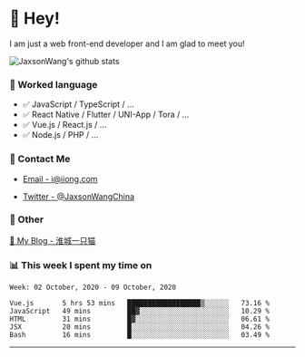 # 👋 Hey!

I am just a web front-end developer and I am glad to meet you!

![JaxsonWang's github stats](https://github-readme-stats.vercel.app/api?username=JaxsonWang&&show_icons=true&&title_color=1abc9c&&icon_color=1abc9c)


### 📝 Worked language

- ✅ JavaScript / TypeScript / ...
- ✅ React Native / Flutter / UNI-App / Tora / ...
- ✅ Vue.js / React.js / ...
- ✅ Node.js / PHP / ...

### 📮 Contact Me

- [Email - i@iiong.com](mailto:i@iiong.com)

- [Twitter - @JaxsonWangChina](https://twitter.com/JaxsonWangChina)

### 🤪 Other

[📌 My Blog - 淮城一只猫](https://iiong.com)

### 📊 This week I spent my time on

<!--START_SECTION:waka-->
```text
Week: 02 October, 2020 - 09 October, 2020

Vue.js       5 hrs 53 mins   ██████████████████▒░░░░░░   73.16 % 
JavaScript   49 mins         ██▓░░░░░░░░░░░░░░░░░░░░░░   10.29 % 
HTML         31 mins         █▓░░░░░░░░░░░░░░░░░░░░░░░   06.61 % 
JSX          20 mins         █░░░░░░░░░░░░░░░░░░░░░░░░   04.26 % 
Bash         16 mins         █░░░░░░░░░░░░░░░░░░░░░░░░   03.49 % 
```
<!--END_SECTION:waka-->

---
